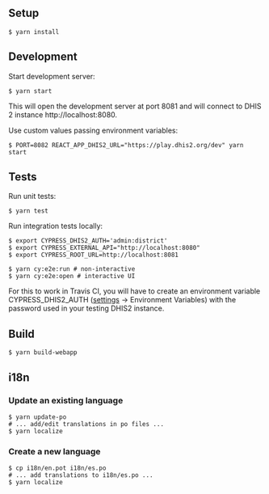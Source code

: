 ## Setup

```
$ yarn install
```

## Development

Start development server:

```
$ yarn start
```

This will open the development server at port 8081 and will connect to DHIS 2 instance http://localhost:8080.

Use custom values passing environment variables:

```
$ PORT=8082 REACT_APP_DHIS2_URL="https://play.dhis2.org/dev" yarn start
```

## Tests

Run unit tests:

```
$ yarn test
```

Run integration tests locally:

```
$ export CYPRESS_DHIS2_AUTH='admin:district'
$ export CYPRESS_EXTERNAL_API="http://localhost:8080"
$ export CYPRESS_ROOT_URL=http://localhost:8081

$ yarn cy:e2e:run # non-interactive
$ yarn cy:e2e:open # interactive UI
```

For this to work in Travis CI, you will have to create an environment variable CYPRESS_DHIS2_AUTH ([settings](https://travis-ci.org/tokland/vaccination-app/settings) -> Environment Variables) with the password used in your
testing DHIS2 instance.

## Build

```
$ yarn build-webapp
```

## i18n

### Update an existing language

```
$ yarn update-po
# ... add/edit translations in po files ...
$ yarn localize
```

### Create a new language

```
$ cp i18n/en.pot i18n/es.po
# ... add translations to i18n/es.po ...
$ yarn localize
```
